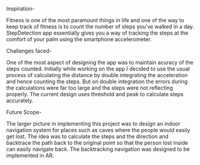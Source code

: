 Inspiration-

Fitness is one of the most paramount things in life and one of the way to keep track of fitness is to count the number of steps you've walked in a day. StepDetection app essentially gives you a way of tracking the steps at the comfort of your palm using the smartphone accelerometer.

Challenges faced-

One of the most aspect of designing the app was to maintain acuracy of the steps counted. Initially while working on the app I decided to use the usual process of calculating the distance by double integrating the acceleration and hence counting the steps. But on double integration the errors during the calculations were far too large and the steps were not reflecting properly. The current design uses threshold and peak to calculate steps accurately.

Future Scope-

The larger picture in implementing this project was to design an indoor navigation system for places such as caves where the people would easily get lost. The idea was to calculate the steps and the direction and backtrace the path back to the original point so that the person lost inside can easily navigate back. The backtracking navigation was designed to be implemented in AR.
